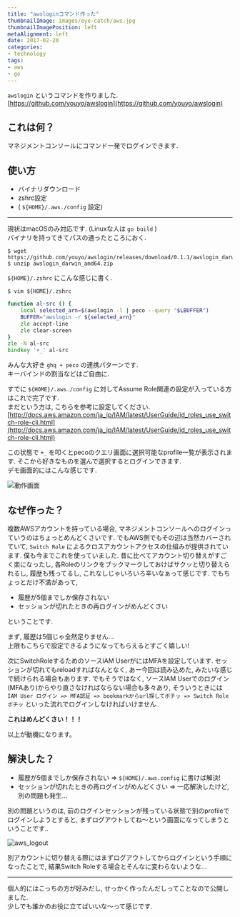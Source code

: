 ```yaml
---
title: "awsloginコマンド作った"
thumbnailImage: images/eye-catch/aws.jpg
thumbnailImagePosition: left
metaAlignment: left
date: 2017-02-20
categories:
- technology
tags:
- aws
- go
---
```


`awslogin` というコマンドを作りました.  
[https://github.com/youyo/awslogin](https://github.com/youyo/awslogin)


## これは何？

マネジメントコンソールにコマンド一発でログインできます.  

<!--more-->

## 使い方

- バイナリダウンロード
- zshrc設定
- ( `${HOME}/.aws./config` 設定)

---

現状はmacOSのみ対応です. (Linuxな人は `go build` )  
バイナリを持ってきてパスの通ったところにおく.

```
$ wget https://github.com/youyo/awslogin/releases/download/0.1.1/awslogin_darwin_amd64.zip
$ unzip awslogin_darwin_amd64.zip
```

`${HOME}/.zshrc` にこんな感じに書く.

```
$ vim ${HOME}/.zshrc
```

```zsh
function al-src () {
    local selected_arn=$(awslogin -l | peco --query "$LBUFFER")
    BUFFER="awslogin -r ${selected_arn}"
    zle accept-line
    zle clear-screen
}
zle -N al-src
bindkey '+_' al-src
```

みんな大好き `ghq + peco` の連携パターンです.  
キーバインドの割当などはご自由に.  
  
すでに `${HOME}/.aws./config` に対してAssume Role関連の設定が入っている方はこれで完了です.  
まだという方は, こちらを参考に設定してください.   
[http://docs.aws.amazon.com/ja_jp/IAM/latest/UserGuide/id_roles_use_switch-role-cli.html](http://docs.aws.amazon.com/ja_jp/IAM/latest/UserGuide/id_roles_use_switch-role-cli.html)

この状態で `+_` を叩くとpecoのクエリ画面に選択可能なprofile一覧が表示されます. そこから好きなものを選んで選択するとログインできます.  
デモ画面的にはこんな感じです.  


![動作画面](/images/awslogin_demo.gif)


## なぜ作った？

複数AWSアカウントを持っている場合, マネジメントコンソールへのログインっていうのはちょっとめんどくさいです. でもAWS側でもその辺は当然カバーされていて, `Switch Role` によるクロスアカウントアクセスの仕組みが提供されています. 僕も今までこれを使っていました. 昔に比べてアカウント切り替えがすごく楽になったし, 各Roleのリンクをブックマークしておけばサクッと切り替えられるし, 履歴も残ってるし, これなしじゃいろいろ辛いなぁって感じです. でもちょっとだけ不満があって,

- 履歴が5個までしか保存されない
- セッションが切れたときの再ログインがめんどくさい

ということです.  
  
まず, 履歴は5個じゃ全然足りません...  
上限もこちらで設定できるようになってもらえるとすごく嬉しい!  
  
次にSwitchRoleするためのソースIAM UserがにはMFAを設定しています. セッションが切れてもreloadすればなんとなく, あー今回は読み込めた, みたいな感じで続けられる場合もあります. でもそうではなく, ソースIAM Userでのログイン(MFAあり)からやり直さなければならない場合も多々あり, そういうときには `IAM User ログイン => MFA認証 => bookmarkからurl探してポチッ => Switch Roleポチッ` といった流れでログインしなければいけません.

**これはめんどくさい！！！**

以上が動機になります。

## 解決した？

- 履歴が5個までしか保存されない => `${HOME}/.aws.config` に書けば解決!
- セッションが切れたときの再ログインがめんどくさい => 一応解決したけど, 別の問題も発生...

別の問題というのは, 前のログインセッションが残っている状態で別のprofileでログインしようとすると, まずログアウトしてね〜という画面になってしまうということです..  

![aws_logout](/images/aws_logout.png)

別アカウントに切り替える際にはまずログアウトしてからログインという手順になったことで, 結果Switch Roleする場合とそんなに変わらないような...  
  
---

個人的にはこっちの方が好みだし, せっかく作ったんだしってことなので公開しました.  
少しでも誰かのお役に立てばいいな〜って感じです.
